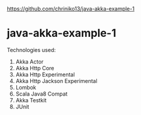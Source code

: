 https://github.com/chriniko13/java-akka-example-1

# java-akka-example-1

Technologies used:
1) Akka Actor
2) Akka Http Core
3) Akka Http Experimental
4) Akka Http Jackson Experimental
5) Lombok
6) Scala Java8 Compat
7) Akka Testkit
8) JUnit
